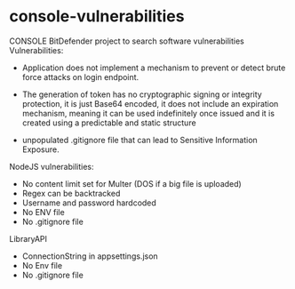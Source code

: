 # console-vulnerabilities
CONSOLE BitDefender project to search software vulnerabilities 
Vulnerabilities:
- Application does not implement a mechanism to prevent or detect brute force attacks on login endpoint.
- The generation of token has no cryptographic signing or integrity protection, it is just Base64 encoded, it does not include an expiration mechanism, meaning it can be used indefinitely once issued and it is created using a predictable and static structure


- unpopulated .gitignore file that can lead to Sensitive Information Exposure.

NodeJS vulnerabilities:

- No content limit set for Multer (DOS if a big file is uploaded)
- Regex can be backtracked
- Username and password hardcoded
- No ENV file
- No .gitignore file

LibraryAPI

- ConnectionString in appsettings.json
- No Env file
- No .gitignore file